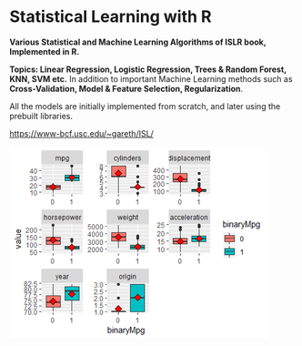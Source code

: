 # Statistical Learning with R

**Various Statistical and Machine Learning Algorithms of ISLR book, Implemented in R.**

**Topics: Linear Regression, Logistic Regression, Trees & Random Forest, KNN, SVM etc.**
In addition to important Machine Learning methods such as **Cross-Validation, Model & Feature Selection, Regularization**. 

All the models are initially implemented from scratch, and later using the prebuilt libraries.

https://www-bcf.usc.edu/~gareth/ISL/

<img src="https://github.com/dean-sh/Statistical-Learning/raw/master/Classification%20-%20Logistic%20Regression/AutoDataset.png"/>

